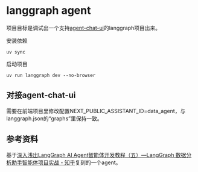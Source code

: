 # langgraph agent

项目目标是调试出一个支持[agent-chat-ui](https://github.com/langchain-ai/agent-chat-ui)的langgraph项目出来。


安装依赖
```
uv sync
```

启动项目
```
uv run langgraph dev --no-browser
```

## 对接agent-chat-ui

需要在前端项目里修改配置NEXT_PUBLIC_ASSISTANT_ID=data_agent，与langgraph.json的“graphs”里保持一致。

## 参考资料

基于[深入浅出LangGraph AI Agent智能体开发教程（五）—LangGraph 数据分析助手智能体项目实战 - 知乎](https://zhuanlan.zhihu.com/p/1951262997294065133)复刻的一个agent。
